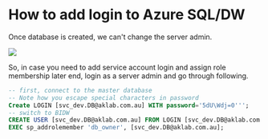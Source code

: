 # How to add login to Azure SQL/DW

Once database is created, we can't change the server admin. 

![](http://i.imgur.com/AgpInKP.png)

So, in case you need to add service account login and assign role membership later end, login as a server admin and go through following. 

```sql
-- first, connect to the master database
-- Note how you escape special characters in password
Create LOGIN [svc_dev.DB@aklab.com.au] WITH password='5dU\Wdj=0'''; 
-- switch to BIDW
CREATE USER [svc_dev.DB@aklab.com.au] FROM LOGIN [svc_dev.DB@aklab.com.au];
EXEC sp_addrolemember 'db_owner', [svc_dev.DB@aklab.com.au];
```
